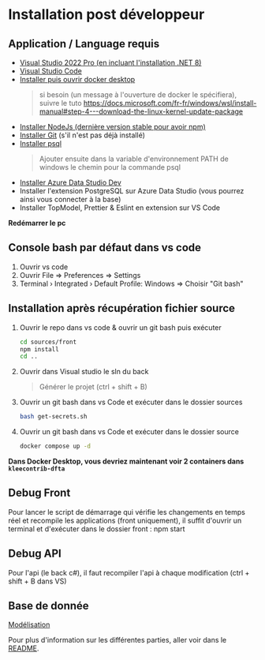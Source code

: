 # Installation post développeur

## Application / Language requis

- [Visual Studio 2022 Pro (en incluant l'installation .NET 8)](https://visualstudio.microsoft.com/fr/downloads/)
- [Visual Studio Code](https://code.visualstudio.com/Download)
- [Installer puis ouvrir docker desktop](https://www.docker.com/products/docker-desktop/)
  > si besoin (un message à l'ouverture de docker le spécifiera), suivre le tuto
  > https://docs.microsoft.com/fr-fr/windows/wsl/install-manual#step-4---download-the-linux-kernel-update-package
- [Installer NodeJs (dernière version stable pour avoir npm)](https://nodejs.org/en/download/)
- [Installer Git](https://git-scm.com/download/win) (s'il n'est pas déjà installé)
- [Installer psql](https://www.postgresql.org/download/windows/)
  > Ajouter ensuite dans la variable d'environnement PATH de windows le chemin pour la commande psql
- [Installer Azure Data Studio Dev](https://www.microsoft.com/fr-fr/sql-server/sql-server-downloads?rtc=1)
- Installer l'extension PostgreSQL sur Azure Data Studio (vous pourrez ainsi vous connecter à la base)
- Installer TopModel, Prettier & Eslint en extension sur VS Code

**Redémarrer le pc**

## Console bash par défaut dans vs code

1. Ouvrir vs code
1. Ouvrir File => Preferences => Settings
1. Terminal › Integrated › Default Profile: Windows => Choisir "Git bash"

## Installation après récupération fichier source

1. Ouvrir le repo dans vs code & ouvrir un git bash puis exécuter
   ```sh
   cd sources/front
   npm install
   cd ..
   ```
1. Ouvrir dans Visual studio le sln du back
   > Générer le projet (ctrl + shift + B)
1. Ouvrir un git bash dans vs Code et exécuter dans le dossier sources
   ```bash
   bash get-secrets.sh
   ```
1. Ouvrir un git bash dans vs Code et exécuter dans le dossier source
   ```sh
   docker compose up -d
   ```

**Dans Docker Desktop, vous devriez maintenant voir 2 containers dans `kleecontrib-dfta`**

## Debug Front

Pour lancer le script de démarrage qui vérifie les changements en temps réel et recompile les applications (front uniquement), il suffit d'ouvrir un terminal et d'exécuter dans le dossier front :
npm start

## Debug API

Pour l'api (le back c#), il faut recompiler l'api à chaque modification (ctrl + shift + B dans VS)

## Base de donnée

[Modélisation](./model/readme.md)

Pour plus d'information sur les différentes parties, aller voir dans le [README](./README.md).
